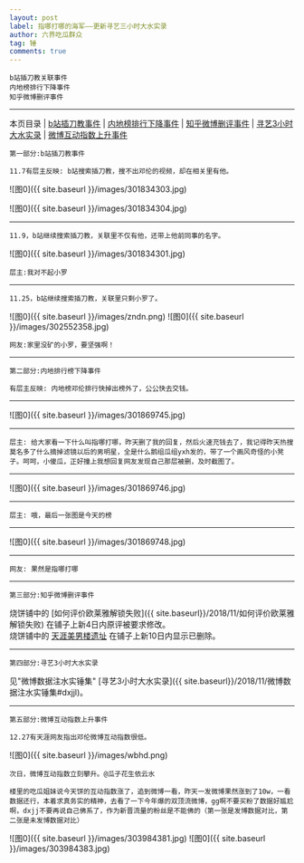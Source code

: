 ```yaml
---
layout: post
label: 指哪打哪的海军——更新寻艺三小时大水实录
author: 六界吃瓜群众
tag: 锤
comments: true
---
```


    b站插刀教关联事件
    内地榜排行下降事件
    知乎微博删评事件

---
本页目录 \| [b站插刀教事件](#dxjjg) \| [内地榜排行下降事件](#dxjjb) \| [知乎微博删评事件](#dxjja) \| [寻艺3小时大水实录](#dxjjc) \| [微博互动指数上升事件](#dxjjd)


<a class="anchor" name="dxjjg"></a>

    第一部分:b站插刀教事件

    11.7有层主反映: b站搜索插刀教，搜不出邓伦的视频，却在相关里有他。

![图0]({{ site.baseurl }}/images/301834303.jpg)

![图0]({{ site.baseurl }}/images/301834304.jpg)

---


    11.9，b站继续搜索插刀教，关联里不仅有他，还带上他前同事的名字。

![图0]({{ site.baseurl }}/images/301834301.jpg)

    层主:我对不起小罗
    
---


    11.25，b站继续搜索插刀教，关联里只剩小罗了。

![图0]({{ site.baseurl }}/images/zndn.png)
![图0]({{ site.baseurl }}/images/302552358.jpg)

    网友:家里没矿的小罗，要坚强啊！
    
    
---
<a class="anchor" name="dxjjb"></a>

    第二部分:内地排行榜下降事件
    
    有层主反映: 内地榜邓伦排行快掉出榜外了，公公快去交钱。

---

![图0]({{ site.baseurl }}/images/301869745.jpg)

---

    层主: 给大家看一下什么叫指哪打哪，昨天删了我的回复，然后火速充钱去了，我记得昨天热搜莫名多了什么摘掉滤镜以后的男明星，全是什么鹅组瓜组yxh发的，带了一个画风奇怪的小凳子。呵呵，小傻瓜，正好撞上我想回复网友发现自己那层被删，及时截图了。

---

![图0]({{ site.baseurl }}/images/301869746.jpg)

---
    
    层主: 哦，最后一张图是今天的榜

---

![图0]({{ site.baseurl }}/images/301869748.jpg)

---

    网友: 果然是指哪打哪
    
    
---

<a class="anchor" name="dxjja"></a>

    第三部分:知乎微博删评事件
    
烧饼铺中的 [如何评价欧莱雅解锁失败]({{ site.baseurl}}/2018/11/如何评价欧莱雅解锁失败) 在铺子上新4日内原评被要求修改。  
烧饼铺中的 [天涯美男楼遗址](http://kksk.org/tieku/r_85673_1.html) 在铺子上新10日内显示已删除。


---

<a class="anchor" name="dxjjc"></a>

    第四部分:寻艺3小时大水实录

见"微博数据注水实锤集" [寻艺3小时大水实录]({{ site.baseurl}}/2018/11/微博数据注水实锤集#dxjjl)。


---

<a class="anchor" name="dxjjd"></a>

    第五部分:微博互动指数上升事件
    
    12.27有天涯网友指出邓伦微博互动指数很低。

![图0]({{ site.baseurl }}/images/wbhd.png)

    次日，微博互动指数立刻攀升。@瓜子花生依云水
    
    楼里的吃瓜姐妹说今天饼的互动指数涨了，追到微博一看，昨天一发微博果然涨到了10w，一看数据还行，本着求真务实的精神，去看了一下今年爆的双顶流微博，gg啊不要买粉了数据好尴尬啊，dxjj不要再说自己佛系了，作为新晋流量的粉丝是不能佛的（第一张是发博数据对比，第二张是未发博数据对比）
    
![图0]({{ site.baseurl }}/images/303984381.jpg)
![图0]({{ site.baseurl }}/images/303984383.jpg)

